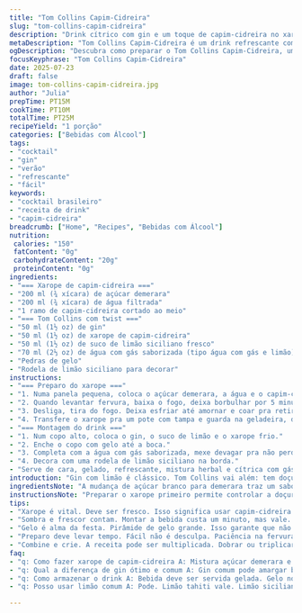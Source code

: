 ```yaml
---
title: "Tom Collins Capim-Cidreira"
slug: "tom-collins-capim-cidreira"
description: "Drink cítrico com gin e um toque de capim-cidreira no xarope adoçado. Combinação de sabores refrescantes e levemente herbais. Usa suco de limão fresco e club soda para efervescência. Gelo para manter gelado. Adoçado na medida certa, não muito doce. Xarope feito em casa, guarda na geladeira até 3 meses. Ingredientes simples, resultado refrescante, ótimo pra dias quentes ou happy hour. Substitui o tradicional açúcar por açúcar demerara e club soda por água com gás artesanal para um twist brasileiro."
metaDescription: "Tom Collins Capim-Cidreira é um drink refrescante com gin e capim-cidreira, ideal para dias quentes e happy hour."
ogDescription: "Descubra como preparar o Tom Collins Capim-Cidreira, uma mistura refrescante que combina gin com ingredientes naturais."
focusKeyphrase: "Tom Collins Capim-Cidreira"
date: 2025-07-23
draft: false
image: tom-collins-capim-cidreira.jpg
author: "Julia"
prepTime: PT15M
cookTime: PT10M
totalTime: PT25M
recipeYield: "1 porção"
categories: ["Bebidas com Álcool"]
tags:
- "cocktail"
- "gin"
- "verão"
- "refrescante"
- "fácil"
keywords:
- "cocktail brasileiro"
- "receita de drink"
- "capim-cidreira"
breadcrumb: ["Home", "Recipes", "Bebidas com Álcool"]
nutrition: 
 calories: "150"
 fatContent: "0g"
 carbohydrateContent: "20g"
 proteinContent: "0g"
ingredients:
- "=== Xarope de capim-cidreira ==="
- "200 ml (¾ xícara) de açúcar demerara"
- "200 ml (¾ xícara) de água filtrada"
- "1 ramo de capim-cidreira cortado ao meio"
- "=== Tom Collins com twist ==="
- "50 ml (1½ oz) de gin"
- "50 ml (1½ oz) de xarope de capim-cidreira"
- "50 ml (1½ oz) de suco de limão siciliano fresco"
- "70 ml (2⅓ oz) de água com gás saborizada (tipo água com gás e limão) substituindo o club soda"
- "Pedras de gelo"
- "Rodela de limão siciliano para decorar"
instructions:
- "=== Preparo do xarope ==="
- "1. Numa panela pequena, coloca o açúcar demerara, a água e o capim-cidreira cortado. Liga fogo médio e mexe até o açúcar dissolver totalmente, uns 4 minutos."
- "2. Quando levantar fervura, baixa o fogo, deixa borbulhar por 5 minutos, pra infundir o capim-cidreira no líquido."
- "3. Desliga, tira do fogo. Deixa esfriar até amornar e coar pra retirar os pedaços do capim-cidreira."
- "4. Transfere o xarope pra um pote com tampa e guarda na geladeira, dura até 3 meses."
- "=== Montagem do drink ==="
- "1. Num copo alto, coloca o gin, o suco de limão e o xarope frio."
- "2. Enche o copo com gelo até a boca."
- "3. Completa com a água com gás saborizada, mexe devagar pra não perder o gás."
- "4. Decora com uma rodela de limão siciliano na borda."
- "Serve de cara, gelado, refrescante, mistura herbal e cítrica com gás. "
introduction: "Gin com limão é clássico. Tom Collins vai além: tem doçura e espuma. Trocar o açúcar branco por demerara traz cor e sabor, não só quita o doce. Capim-cidreira entra no xarope, dando aroma fresco, meio cítrico, meio herbáceo. Água com gás comum pode ser substituída por versões naturais, trouxe uma com toque de limão, lembra praia, sol, varanda. Tudo simples, mas diferente. Refrescante pra quem não curte coisa muito doce, mas quer beber algo com personalidade. Quase um garden party em copo. Serve no calor, no fim de tarde, papo com amigos. Só não serve pressa. Gela. Mexe. Aprecia. Fácil de fazer com ingredientes baratos, acessíveis no mercado ou feira perto de casa. Nem precisa destilado premium, mas cuida pra ter gin de qualidade, que não seja amargaço. Ah, e limão fresco, senão o drink chora."
ingredientsNote: "A mudança de açúcar branco para demerara traz um sabor mais robusto ao xarope, combinando bem com a leveza vegetal do capim-cidreira. O capim-cidreira precisa ser fresco, o cheiro deve ser intenso. Se for só ralo, não vai aparecer no sabor. Cortar o ramo ajuda a soltar os óleos essenciais na fervura lenta. Fitness lovers e veganos podem curtir essa versão, sem ingredientes animais, e sem glúten. A água com gás saborizada, se não achar, pode usar club soda normal, mas a pitada de limão muda o cenário. O limão siciliano, mais suave e aromático que o comum, faz a diferença, mas pode ser substituído sem drama. No geral, tudo precisa ser gelado pra dar aquele choque refrescante na hora de beber, coisa nossa, verão intenso da cidade grande sempre salva com drinks assim."
instructionsNote: "Preparar o xarope primeiro permite controlar a doçura e o aroma, fresco é melhor, mas guarda até 3 meses na geladeira. A fervura baixa é pra extrair aroma, não queimar a citronela. Coar é item fundamental pra não ficar pedaço no drink. Montar direto no copo longo ajuda a misturar menos e manter a carbonatação na hora do finish. Em vez de agitar, mexa suavemente com colher bailarina. Gelo é importante, não economiza, bebida rala estraga a experiência. Decorar aumenta a percepção visual e olfativa, lembrando aquele cheiro do capim-cidreira, mesmo que o drink já tenha passado por fervura. Pode dar um twist com folha de hortelã, mas aí sai do básico, vai pra versão personalizada. Pra servir mais gente, proporcione o dobro ou triplo das doses, xarope sempre proporcional. Fácil dobrar a receita do xarope, só ajustar os tempos no fogo, entre 8 a 10 minutos total. Tomar devagar porque álcool junto com frescor dá um jogo no paladar. Esse drink não pede pausa, pede sequência."
tips:
- "Xarope é vital. Deve ser fresco. Isso significa usar capim-cidreira novo, não o murcho. Mexer bem pra dissolver o açúcar. Fogo médio é essencial pra não queimar. Depois, coar é fundamental. Isso evita pedacinhos. O xarope pode ser guardado. Tempo na geladeira é de até 3 meses. Perfecto."
- "Sombra e frescor contam. Montar a bebida custa um minuto, mas vale. Rodela de limão siciliano é ornamentação essencial. Não só pra decoração. Aroma faz diferença. Água com gás saborizada? Grande ideia. Gás comum funcione. Mas acrescenta uma pitada cítrica. Quer mais, sinta a brisa."
- "Gelo é alma da festa. Pirâmide de gelo grande. Isso garante que não derreta rápido. Bebida rala, tristeza. Adoçar é questão de paladar. Ajusta se necessário. Não todo mundo gosta do mesmo nível de doce. Então, faça a troca. O capim-cidreira é quem dá o toque especial."
- "Preparo deve levar tempo. Fácil não é desculpa. Paciência na fervura para extrair aroma. A mistura deve ser no copo e não na coqueteleira. Assim mantém a carbonatação. Mexer com cuidado, sem pressa. Um toque simples ou complexo. Adaptar é a chave, mas não esquece do fresco."
- "Combine e crie. A receita pode ser multiplicada. Dobrar ou triplicar? Show. Sempre proporcional. O xarope é a alma. Se mais pessoas beberem, lave as ervas de novo. Mantenha tudo refrescante. A cada gole, é a mistura perfeita. Entre azedo e doce, seu paladar agradece."
faq:
- "q: Como fazer xarope de capim-cidreira A: Mistura açúcar demerara e água. Ferve por 4 minutos. Ferve mais 5 minutos, baixa o fogo. Coa bem pra retirar todas as fibras. Armazene na geladeira sempre. Durabilidade é longa, até 3 meses."
- "q: Qual a diferença de gin ótimo e comum A: Gin comum pode amargar bebida. Procure suave, leve, equilibrado. Faz toda a diferença em sabor. Isso realça. Alterne gostos e preferências. Melhor escolha faz impacto, o aroma importa."
- "q: Como armazenar o drink A: Bebida deve ser servida gelada. Gelo no copo até a borda. Não deixe derreter. Beba logo. Depois, se sobrar, guarde na geladeira. Mas garanta que esteja fresco, o sabor muda. Apreciar logo é o ideal."
- "q: Posso usar limão comum A: Pode. Limão tahiti vale. Limão siciliano, porém, traz suavidade. Evitar acidez excessiva melhora a experiência. Quando não achar um, o outro serve. Alternativa é válida. Mas o aroma do siciliano é fabuloso."

---
```

